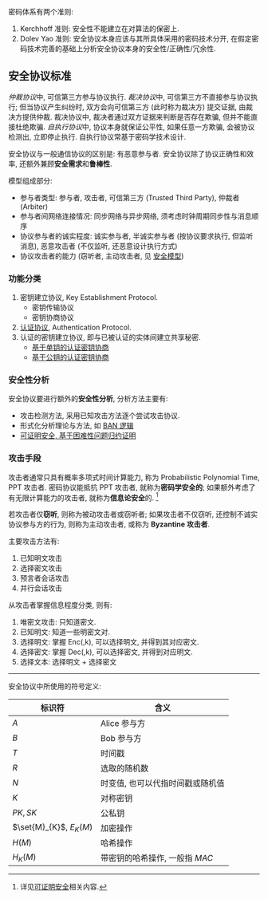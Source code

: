 密码体系有两个准则:
1. Kerchhoff 准则: 安全性不能建立在对算法的保密上.
2. Dolev Yao 准则: 安全协议本身应该与其所具体采用的密码技术分开, 在假定密码技术完善的基础上分析安全协议本身的安全性/正确性/冗余性.

## 安全协议标准

*仲裁协议*中, 可信第三方参与协议执行. *裁决协议*中, 可信第三方不直接参与协议执行; 但当协议产生纠纷时, 双方会向可信第三方 (此时称为裁决方) 提交证据, 由裁决方提供仲裁. 裁决协议中, 裁决者通过双方证据来判断是否存在欺骗, 但并不能直接杜绝欺骗. *自执行协议*中, 协议本身就保证公平性, 如果任意一方欺骗, 会被协议检测出, 立即停止执行. 自执行协议常基于密码学技术设计.

安全协议与一般通信协议的区别是: 有恶意参与者. 安全协议除了协议正确性和效率, 还额外兼顾**安全需求**和**鲁棒性**.

模型组成部分:  
- 参与者类型: 参与者, 攻击者, 可信第三方 (Trusted Third Party), 仲裁者 (Arbiter)
- 参与者间网络连接情况: 同步网络与异步网络, 须考虑时钟周期同步性与消息顺序
- 协议参与者的诚实程度: 诚实参与者, 半诚实参与者 (按协议要求执行, 但监听消息), 恶意攻击者 (不仅监听, 还恶意设计执行方式)
- 协议攻击者的能力 (窃听者, 主动攻击者, 见 [安全模型](obsidian://open?vault=Code&file=Security%2F%E5%AE%89%E5%85%A8%E6%A8%A1%E5%9E%8B))

### 功能分类

1. 密钥建立协议, Key Establishment Protocol.
	- 密钥传输协议
	- 密钥协商协议
1. [认证协议](认证协议.md), Authentication Protocol.
1. 认证的密钥建立协议, 即与已被认证的实体间建立共享秘密.
	- [基于单钥的认证密钥协商](认证的密钥协商协议/基于单钥的认证密钥协商.md)
	- [基于公钥的认证密钥协商](认证的密钥协商协议/基于公钥的认证密钥协商.md)

### 安全性分析

安全协议要进行额外的**安全性分析**, 分析方法主要有: 
- 攻击检测方法, 采用已知攻击方法逐个尝试攻击协议.
- 形式化分析理论与方法, 如 [BAN 逻辑](BAN逻辑.md)
- [可证明安全, 基于困难性问题归约证明](../附录/可证明安全/Provable%20Security.md)

### 攻击手段

攻击者通常只具有概率多项式时间计算能力, 称为 Probabilistic Polynomial Time, PPT 攻击者. 密码协议能抵抗 PPT 攻击者, 就称为**密码学安全的**; 如果额外考虑了有无限计算能力的攻击者, 就称为**信息论安全**的. [^1]

[^1]: 详见[可证明安全](../附录/可证明安全/Provable%20Security.md)相关内容.

若攻击者仅**窃听**, 则称为被动攻击者或窃听者; 如果攻击者不仅窃听, 还控制不诚实协议参与方的行为, 则称为主动攻击者, 或称为 **Byzantine 攻击者**.

主要攻击方法有: 
1. 已知明文攻击
2. 选择密文攻击
3. 预言者会话攻击
4. 并行会话攻击

从攻击者掌握信息程度分类, 则有:
1. 唯密文攻击: 只知道密文.
2. 已知明文: 知道一些明密文对.
3. 选择明文: 掌握 Enc(,k), 可以选择明文, 并得到其对应密文.
4. 选择密文: 掌握 Dec(,k), 可以选择密文, 并得到对应明文.
5. 选择文本: 选择明文 + 选择密文

***

安全协议中所使用的符号定义:

| 标识符        | 含义                             |
| ------------- | -------------------------------- |
| $A$           | Alice 参与方                     |
| $B$           | Bob 参与方                       |
| $T$           | 时间戳                           |
| $R$           | 选取的随机数                     |
| $N$           | 时变值, 也可以代指时间戳或随机值 |
| $K$           | 对称密钥                         |
| $PK, SK$      | 公私钥                           |
| $\set{M}_{K}$, $E_{K}(M)$ | 加密操作                         |
| $H(M)$        | 哈希操作                         |
| $H_{K}(M)$    | 带密钥的哈希操作, 一般指 $MAC$   |
